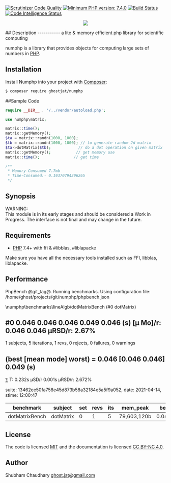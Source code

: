 [![Scrutinizer Code Quality](https://scrutinizer-ci.com/g/ghostjat/numphp/badges/quality-score.png?b=main)](https://scrutinizer-ci.com/g/ghostjat/numphp/?branch=main)
[![Minimum PHP version: 7.4.0](https://img.shields.io/badge/php-7.4.0%2B-blue.svg)](https://php.net)
[![Build Status](https://scrutinizer-ci.com/g/ghostjat/numphp/badges/build.png?b=main)](https://scrutinizer-ci.com/g/ghostjat/numphp/build-status/main)
[![Code Intelligence Status](https://scrutinizer-ci.com/g/ghostjat/numphp/badges/code-intelligence.svg?b=main)](https://scrutinizer-ci.com/code-intelligence)

<p align="center">
  <img src="https://github.com/ghostjat/numphp/blob/main/numphp.png">
</p>
## Description
   -----------
a lite &amp; memory efficient  php library for scientific computing

numphp is a library that provides objects for computing large sets of numbers in [PHP](https://php.net).

## Installation
Install Numphp into your project with [Composer](https://getcomposer.org/):
```sh
$ composer require ghostjat/numphp
```
##Sample Code
```php
require __DIR__ . '/../vendor/autoload.php';

use numphp\matrix;

matrix::time();
matrix::getMemory();
$ta = matrix::randn(1000, 1000);    
$tb = matrix::randn(1000, 1000); // to generate random 2d matrix
$ta->dotMatrix($tb);            // do a dot operation on given matrix
matrix::getMemory();           // get memory use
matrix::time();               // get time

/**
 * Memory-Consumed 7.7mb
 * Time-Consumed:- 0.19370794296265
 */
```
Synopsis
--------
WARNING:  
This module is in its early stages and should be considered a Work in Progress.
The interface is not final and may change in the future. 

Requirements
------------
- [PHP](https://php.net) 7.4+ with ffi & #libblas, #liblapacke   

Make sure you have all the necessary tools installed such as FFI, libblas, liblapacke.

Performance
-----------
PhpBench @git_tag@. Running benchmarks.
Using configuration file: /home/ghost/projects/git/numphp/phpbench.json

\numphp\benchmarks\lineAlgb\dotMatrixBench (#0 dotMatrix)

#0  0.046 0.046 0.046 0.049 0.046 (s) [μ Mo]/r: 0.046 0.046 μRSD/r: 2.67%
-----------------------------------------------------------------------
1 subjects, 5 iterations, 1 revs, 0 rejects, 0 failures, 0 warnings

(best [mean mode] worst) = 0.046 [0.046 0.046] 0.049 (s)
--------------------------------------------------------
⅀
T: 0.232s μSD/r 0.001s μRSD/r: 2.672%

suite: 13462ee50fa758e45d873b58a32184e5a5f9a052, date: 2021-04-14, stime: 12:00:47

| benchmark      | subject   | set | revs | its | mem_peak    | best   | mean   | mode   | worst  | stdev  | rstdev | diff  |
|----------------|-----------|-----|------|-----|-------------|--------|--------|--------|--------|--------|--------|-------|
| dotMatrixBench | dotMatrix | 0   | 1    | 5   | 79,603,120b | 0.046s | 0.046s | 0.046s | 0.049s | 0.001s | 2.67%  | 1.00x |


License
-------
The code is licensed [MIT](LICENSE) and the documentation is licensed [CC BY-NC 4.0](https://creativecommons.org/licenses/by-nc/4.0/).

Author
------
Shubham Chaudhary <ghost.jat@gmail.com>